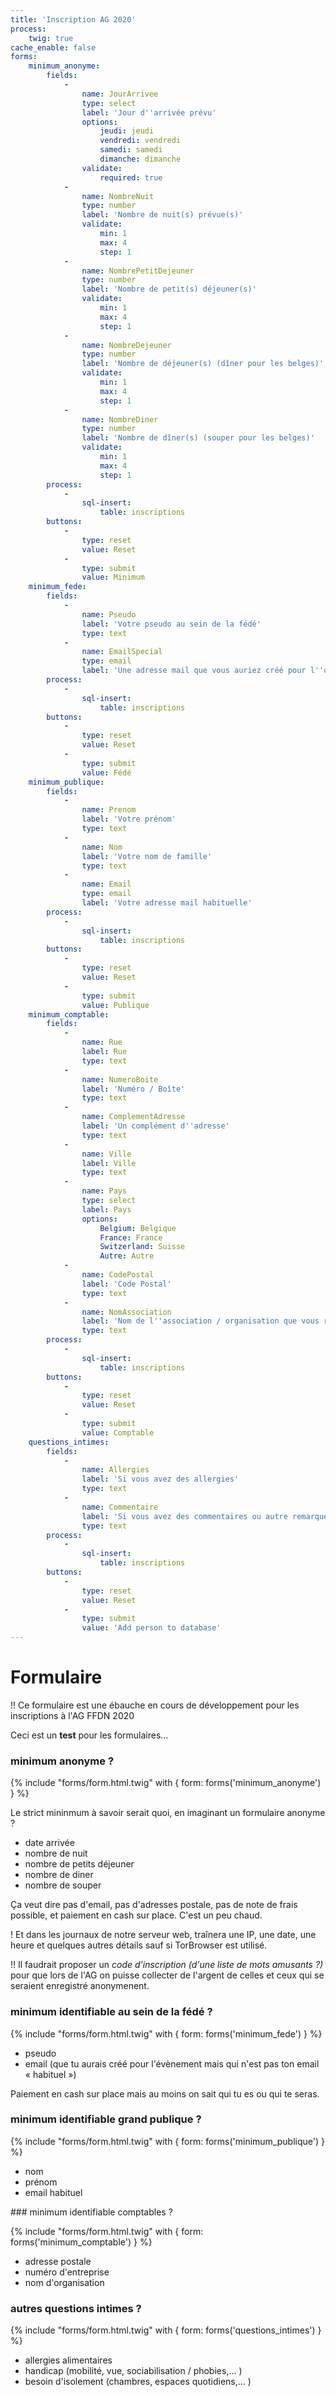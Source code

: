 ```yaml
---
title: 'Inscription AG 2020'
process:
    twig: true
cache_enable: false
forms:
    minimum_anonyme:
        fields:
            -
                name: JourArrivee
                type: select
                label: 'Jour d''arrivée prévu'
                options:
                    jeudi: jeudi
                    vendredi: vendredi
                    samedi: samedi
                    dimanche: dimanche
                validate:
                    required: true
            -
                name: NombreNuit
                type: number
                label: 'Nombre de nuit(s) prévue(s)'
                validate:
                    min: 1
                    max: 4
                    step: 1
            -
                name: NombrePetitDejeuner
                type: number
                label: 'Nombre de petit(s) déjeuner(s)'
                validate:
                    min: 1
                    max: 4
                    step: 1
            -
                name: NombreDejeuner
                type: number
                label: 'Nombre de déjeuner(s) (dîner pour les belges)'
                validate:
                    min: 1
                    max: 4
                    step: 1
            -
                name: NombreDiner
                type: number
                label: 'Nombre de dîner(s) (souper pour les belges)'
                validate:
                    min: 1
                    max: 4
                    step: 1
        process:
            -
                sql-insert:
                    table: inscriptions
        buttons:
            -
                type: reset
                value: Reset
            -
                type: submit
                value: Minimum
    minimum_fede:
        fields:
            -
                name: Pseudo
                label: 'Votre pseudo au sein de la fédé'
                type: text
            -
                name: EmailSpecial
                type: email
                label: 'Une adresse mail que vous auriez créé pour l''occasion'
        process:
            -
                sql-insert:
                    table: inscriptions
        buttons:
            -
                type: reset
                value: Reset
            -
                type: submit
                value: Fédé
    minimum_publique:
        fields:
            -
                name: Prenom
                label: 'Votre prénom'
                type: text
            -
                name: Nom
                label: 'Votre nom de famille'
                type: text
            -
                name: Email
                type: email
                label: 'Votre adresse mail habituelle'
        process:
            -
                sql-insert:
                    table: inscriptions
        buttons:
            -
                type: reset
                value: Reset
            -
                type: submit
                value: Publique
    minimum_comptable:
        fields:
            -
                name: Rue
                label: Rue
                type: text
            -
                name: NumeroBoite
                label: 'Numéro / Boîte'
                type: text
            -
                name: ComplementAdresse
                label: 'Un complément d''adresse'
                type: text
            -
                name: Ville
                label: Ville
                type: text
            -
                name: Pays
                type: select
                label: Pays
                options:
                    Belgium: Belgique
                    France: France
                    Switzerland: Suisse
                    Autre: Autre
            -
                name: CodePostal
                label: 'Code Postal'
                type: text
            -
                name: NomAssociation
                label: 'Nom de l''association / organisation que vous représentez'
                type: text
        process:
            -
                sql-insert:
                    table: inscriptions
        buttons:
            -
                type: reset
                value: Reset
            -
                type: submit
                value: Comptable
    questions_intimes:
        fields:
            -
                name: Allergies
                label: 'Si vous avez des allergies'
                type: text
            -
                name: Commentaire
                label: 'Si vous avez des commentaires ou autre remarque'
                type: text
        process:
            -
                sql-insert:
                    table: inscriptions
        buttons:
            -
                type: reset
                value: Reset
            -
                type: submit
                value: 'Add person to database'
---
```


# Formulaire

!! Ce formulaire est une ébauche en cours de développement pour les inscriptions à l'AG FFDN 2020

Ceci est un **test** pour les formulaires…

### minimum anonyme ?

{% include "forms/form.html.twig" with { form: forms('minimum_anonyme') } %}

Le strict mininmum à savoir serait quoi, en imaginant un formulaire anonyme ?

- date arrivée
- nombre de nuit 
- nombre de petits déjeuner
- nombre de diner
- nombre de souper

Ça veut dire pas d'email, pas d'adresses postale, pas de note de frais possible, et paiement en cash sur place.  C'est un peu chaud.

! Et dans les journaux de notre serveur web, traînera une IP, une date, une heure et quelques autres détails sauf si TorBrowser est utilisé.

!! Il faudrait proposer un *code d'inscription (d'une liste de mots amusants ?)* pour que lors de l'AG on puisse collecter de l'argent de celles et ceux qui se seraient enregistré anonymenent.

### minimum identifiable au sein de la fédé ?

{% include "forms/form.html.twig" with { form: forms('minimum_fede') } %}

- pseudo
- email (que tu aurais créé pour l'évènement mais qui n'est pas ton email « habituel »)

Paiement en cash sur place mais au moins on sait qui tu es ou qui te seras.

### minimum identifiable grand publique ?

{% include "forms/form.html.twig" with { form: forms('minimum_publique') } %}

- nom
- prénom
- email habituel

### minimum identifiable comptables ?

{% include "forms/form.html.twig" with { form: forms('minimum_comptable') } %}

- adresse postale
- numéro d'entreprise
- nom d'organisation

### autres questions intimes ?

{% include "forms/form.html.twig" with { form: forms('questions_intimes') } %}

- allergies alimentaires
- handicap (mobilité, vue, sociabilisation / phobies,… )
- besoin d'isolement (chambres, espaces quotidiens,… )